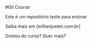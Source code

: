 #Git Course

Este é um repositório teste para ensinar

Saiba mais em [willianjusten.com.br]
 
Gostou do curso? Quer mais?